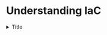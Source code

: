 # Understanding IaC

<details>
<summary>Title</summary>

- Nested list
  - with sub-items
</details>